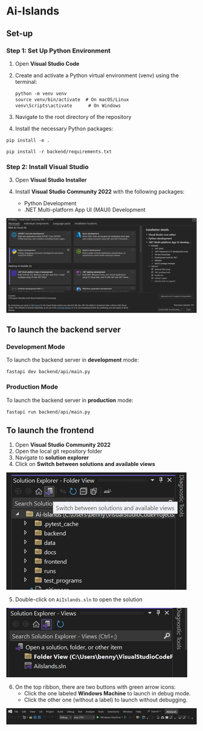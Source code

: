 # Ai-Islands

## Set-up

### Step 1: Set Up Python Environment

1. Open **Visual Studio Code**

2. Create and activate a Python virtual environment (venv) using the terminal:
   ```shell
   python -m venv venv
   source venv/bin/activate  # On macOS/Linux
   venv\Scripts\activate      # On Windows

3. Navigate to the root directory of the repository

4. Install the necessary Python packages:

```shell
pip install -e .
```

```shell
pip install -r backend/requirements.txt
```


### Step 2: Install Visual Studio

3. Open **Visual Studio Installer**

4. Install **Visual Studio Community 2022** with the following packages:
    - Python Development
    - .NET Multi-platform App UI (MAUI) Development

![VS2022_installer_packages](docs/assets/vs_installer_packages.png)

## To launch the backend server

### Development Mode
To launch the backend server in **development** mode:
```shell
fastapi dev backend/api/main.py
```

### Production Mode
To launch the backend server in **production** mode:
```shell
fastapi run backend/api/main.py
```

## To launch the frontend

1. Open **Visual Studio Community 2022**
2. Open the local git repository folder
3. Navigate to **solution explorer**
4. Click on **Switch between solutions and available views**

![gui_step_1](docs/assets/vs_launch_1.png)

5. Double-click on `AiIslands.sln` to open the solution

![gui_step_2](docs/assets/vs_launch_2.png)

6. On the top ribbon, there are two buttons with green arrow icons:
    - Click the one labeled **Windows Machine** to launch in debug mode.
    - Click the other one (without a label) to launch without debugging.
    
![gui_step_3](docs/assets/vs_launch_3.png)

